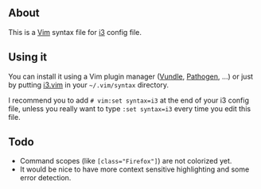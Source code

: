 ## About

This is a [Vim](http://vim.org) syntax file for [i3](http://i3wm.org/) config file.

## Using it

You can install it using a Vim plugin manager ([Vundle], [Pathogen], …) or just by putting [i3.vim][i3vim] in your `~/.vim/syntax` directory.

I recommend you to add `# vim:set syntax=i3` at the end of your i3 config file, unless you really want to type `:set syntax=i3` every time you edit this file.

## Todo

 * Command scopes (like `[class="Firefox"]`) are not colorized yet.
 * It would be nice to have more context sensitive highlighting and some error detection.

[Vundle]:http://github.com/gmarik/vundle/
[Pathogen]:http://github.com/tpope/vim-pathogen/
[i3vim]: http://raw.github.com/PotatoesMaster/i3-vim-syntax/master/syntax/i3.vim
